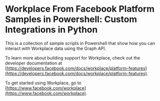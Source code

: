 # Workplace From Facebook Platform Samples in Powershell: Custom Integrations in Python

This is a collection of sample scripts in Powershell that show how you can interact with Workplace data using the Graph API.

To learn more about building support for Workplace, check out the developer documentation at [https://developers.facebook.com/docs/workplace/platform-features](https://developers.facebook.com/docs/workplace/platform-features).

To get started using Workplace, go to [https://www.facebook.com/workplace](https://www.facebook.com/workplace).
